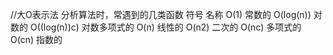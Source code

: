 //大O表示法
分析算法时，常遇到的几类函数
符号                    名称
O(1)                   常数的
O(log(n))              对数的
O((log(n))c)           对数多项式的
O(n)                   线性的
O(n2)                  二次的
O(nc)                  多项式的
O(cn)                  指数的